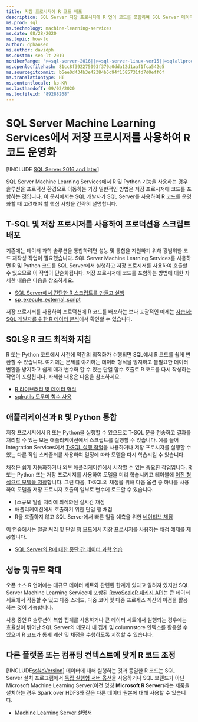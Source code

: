 ```yaml
---
title: 저장 프로시저에 R 코드 배포
description: SQL Server 저장 프로시저에 R 언어 코드를 포함하여 SQL Server 데이터베이스에 액세스할 수 있는 모든 클라이언트 애플리케이션에서 사용할 수 있도록 합니다.
ms.prod: sql
ms.technology: machine-learning-services
ms.date: 08/28/2020
ms.topic: how-to
author: dphansen
ms.author: davidph
ms.custom: seo-lt-2019
monikerRange: '>=sql-server-2016||>=sql-server-linux-ver15||=sqlallproducts-allversions'
ms.openlocfilehash: 81cc8f392275093f370a0dda12d1aaf1fca542e5
ms.sourcegitcommit: b6ee0d434b3e42384b5d94f1585731fd7d0eff6f
ms.translationtype: HT
ms.contentlocale: ko-KR
ms.lasthandoff: 09/02/2020
ms.locfileid: "89288268"
---
```

# <a name="operationalize-r-code-using-stored-procedures-in-sql-server-machine-learning-services"></a>SQL Server Machine Learning Services에서 저장 프로시저를 사용하여 R 코드 운영화
[!INCLUDE [SQL Server 2016 and later](../../includes/applies-to-version/sqlserver2016.md)]

SQL Server Machine Learning Services에서 R 및 Python 기능을 사용하는 경우 솔루션을 프로덕션 환경으로 이동하는 가장 일반적인 방법은 저장 프로시저에 코드를 포함하는 것입니다. 이 문서에서는 SQL 개발자가 SQL Server를 사용하여 R 코드를 운영화할 때 고려해야 할 핵심 사항을 간략히 설명합니다.

## <a name="deploy-production-ready-script-using-t-sql-and-stored-procedures"></a>T-SQL 및 저장 프로시저를 사용하여 프로덕션용 스크립트 배포

기존에는 데이터 과학 솔루션을 통합하려면 성능 및 통합을 지원하기 위해 광범위한 코드 재작성 작업이 필요했습니다. SQL Server Machine Learning Services를 사용하면 R 및 Python 코드를 SQL Server에서 실행하고 저장 프로시저를 사용하여 호출할 수 있으므로 이 작업이 단순화됩니다. 저장 프로시저에 코드를 포함하는 방법에 대한 자세한 내용은 다음을 참조하세요.

+ [SQL Server에서 간단한 R 스크립트를 만들고 실행](../tutorials/quickstart-r-create-script.md)
+ [sp_execute_external_script](../../relational-databases/system-stored-procedures/sp-execute-external-script-transact-sql.md)

저장 프로시저를 사용하여 프로덕션에 R 코드를 배포하는 보다 포괄적인 예제는 [자습서: SQL 개발자를 위한 R 데이터 분석](../../machine-learning/tutorials/r-taxi-classification-introduction.md)에서 확인할 수 있습니다.

## <a name="guidelines-for-optimizing-r-code-for-sql"></a>SQL용 R 코드 최적화 지침

R 또는 Python 코드에서 사전에 약간의 최적화가 수행되면 SQL에서 R 코드를 쉽게 변환할 수 있습니다. 여기에는 문제를 야기하는 데이터 형식을 방지하고 불필요한 데이터 변환을 방지하고 쉽게 매개 변수화 할 수 있는 단일 함수 호출로 R 코드를 다시 작성하는 작업이 포함됩니다. 자세한 내용은 다음을 참조하세요.

+ [R 라이브러리 및 데이터 형식](r-libraries-and-data-types.md)
+ [sqlrutils 도우미 함수 사용](ref-r-sqlrutils.md)

## <a name="integrate-r-and-python-with-applications"></a>애플리케이션과 R 및 Python 통합

저장 프로시저에서 R 또는 Python을 실행할 수 있으므로 T-SQL 문을 전송하고 결과를 처리할 수 있는 모든 애플리케이션에서 스크립트를 실행할 수 있습니다. 예를 들어 Integration Services에서 [T-SQL 실행 작업](https://docs.microsoft.com/sql/integration-services/control-flow/execute-t-sql-statement-task)을 사용하거나 저장 프로시저를 실행할 수 있는 다른 작업 스케줄러를 사용하여 일정에 따라 모델을 다시 학습시킬 수 있습니다.

채점은 쉽게 자동화하거나 외부 애플리케이션에서 시작할 수 있는 중요한 작업입니다. R 또는 Python 또는 저장 프로시저를 사용하여 모델을 미리 학습시키고 테이블에 [이진 형식으로 모델을 저장](../tutorials/walkthrough-build-and-save-the-model.md)합니다. 그런 다음, T-SQL의 채점을 위해 다음 옵션 중 하나를 사용하여 모델을 저장 프로시저 호출의 일부로 변수에 로드할 수 있습니다.

+ [소규모 일괄 처리에 최적화된 실시간 채점
+ 애플리케이션에서 호출하기 위한 단일 행 채점
+ R을 호출하지 않고 SQL Server에서 빠른 일괄 예측을 위한 [네이티브 채점](../predictions/native-scoring-predict-transact-sql.md)

이 연습에서는 일괄 처리 및 단일 행 모드에서 저장 프로시저를 사용하는 채점 예제를 제공합니다.

+ [SQL Server의 R에 대한 종단 간 데이터 과학 연습](../tutorials/walkthrough-data-science-end-to-end-walkthrough.md)


## <a name="boost-performance-and-scale"></a>성능 및 규모 확대

오픈 소스 R 언어에는 대규모 데이터 세트와 관련된 한계가 있다고 알려져 있지만 SQL Server Machine Learning Service에 포함된 [RevoScaleR 패키지 API](ref-r-revoscaler.md)는 큰 데이터 세트에서 작동할 수 있고 다중 스레드, 다중 코어 및 다중 프로세스 계산의 이점을 활용하는 것이 가능합니다.

사용 중인 R 솔루션이 복합 집계를 사용하거나 큰 데이터 세트에서 실행되는 경우에는 효율성이 뛰어난 SQL Server의 메모리 내 집계 및 columnstore 인덱스를 활용할 수 있으며 R 코드가 통계 계산 및 채점을 수행하도록 지정할 수 있습니다.

## <a name="adapt-r-code-for-other-platforms-or-compute-contexts"></a>다른 플랫폼 또는 컴퓨팅 컨텍스트에 맞게 R 코드 조정

[!INCLUDE[ssNoVersion](../../includes/ssnoversion-md.md)] 데이터에 대해 실행하는 것과 동일한 R 코드는 SQL Server 설치 프로그램에서 [독립 실행형 서버 옵션](../install/sql-machine-learning-standalone-windows-install.md)을 사용하거나 SQL 브랜드가 아닌 Microsoft Machine Learning Server(이전 명칭 **Microsoft R Server**)라는 제품을 설치하는 경우 Spark over HDFS와 같은 다른 데이터 원본에 대해 사용할 수 있습니다.

+ [Machine Learning Server 설명서](https://docs.microsoft.com/r-server/)
